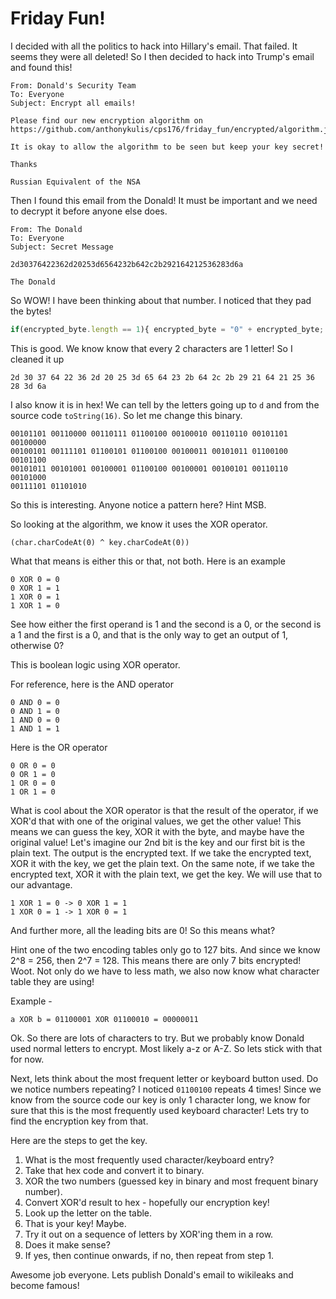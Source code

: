 # Friday Fun!

I decided with all the politics to hack into Hillary's email. That failed. It seems they were all deleted! So I then decided to hack into Trump's email and found this!

```
From: Donald's Security Team
To: Everyone
Subject: Encrypt all emails!

Please find our new encryption algorithm on https://github.com/anthonykulis/cps176/friday_fun/encrypted/algorithm.js.

It is okay to allow the algorithm to be seen but keep your key secret!

Thanks

Russian Equivalent of the NSA
```


Then I found this email from the Donald! It must be important and we need to decrypt it before anyone else does.

```
From: The Donald
To: Everyone
Subject: Secret Message

2d30376422362d20253d6564232b642c2b292164212536283d6a

The Donald
```

So WOW! I have been thinking about that number. I noticed that they pad the bytes!

```javascript
if(encrypted_byte.length == 1){ encrypted_byte = "0" + encrypted_byte; }
```

This is good. We know know that every 2 characters are 1 letter! So I cleaned it up

```
2d 30 37 64 22 36 2d 20 25 3d 65 64 23 2b 64 2c 2b 29 21 64 21 25 36 28 3d 6a
```

I also know it is in hex! We can tell by the letters going up to `d` and from the source code `toString(16)`. So let me change this binary.

```
00101101 00110000 00110111 01100100 00100010 00110110 00101101 00100000
00100101 00111101 01100101 01100100 00100011 00101011 01100100 00101100
00101011 00101001 00100001 01100100 00100001 00100101 00110110 00101000
00111101 01101010
```

So this is interesting. Anyone notice a pattern here? Hint MSB.

So looking at the algorithm, we know it uses the XOR operator.
```
(char.charCodeAt(0) ^ key.charCodeAt(0))
```

What that means is either this or that, not both. Here is an example

```
0 XOR 0 = 0
0 XOR 1 = 1
1 XOR 0 = 1
1 XOR 1 = 0
```
See how either the first operand is 1 and the second is a 0, or the second is a 1 and the first is a 0, and that is the only way to get an output of 1, otherwise 0?

This is boolean logic using XOR operator.

For reference, here is the AND operator
```
0 AND 0 = 0
0 AND 1 = 0
1 AND 0 = 0
1 AND 1 = 1
```

Here is the OR operator
```
0 OR 0 = 0
0 OR 1 = 0
1 OR 0 = 0
1 OR 1 = 0
```

What is cool about the XOR operator is that the result of the operator, if we XOR'd that with one of the original values, we get the other value! This means we can guess the key, XOR it with the byte, and maybe have the original value! Let's imagine our 2nd bit is the key and our first bit is the plain text. The output is the encrypted text. If we take the encrypted text, XOR it with the key, we get the plain text. On the same note, if we take the encrypted text, XOR it with the plain text, we get the key. We will use that to our advantage.

```
1 XOR 1 = 0 -> 0 XOR 1 = 1
1 XOR 0 = 1 -> 1 XOR 0 = 1
```

And further more, all the leading bits are 0! So this means what?

Hint one of the two encoding tables only go to 127 bits. And since we know 2^8 = 256, then 2^7 = 128. This means there are only 7 bits encrypted! Woot. Not only do we have to less math, we also now know what character table they are using!

Example -

```
a XOR b = 01100001 XOR 01100010 = 00000011
```

Ok. So there are lots of characters to try. But we probably know Donald used normal letters to encrypt. Most likely a-z or A-Z. So lets stick with that for now.

Next, lets think about the most frequent letter or keyboard button used. Do we notice numbers repeating? I noticed `01100100` repeats 4 times! Since we know from the source code our key is only 1 character long, we know for sure that this is the most frequently used keyboard character! Lets try to find the encryption key from that.

Here are the steps to get the key.

1. What is the most frequently used character/keyboard entry?
2. Take that hex code and convert it to binary.
3. XOR the two numbers (guessed key in binary and most frequent binary number).
5. Convert XOR'd result to hex - hopefully our encryption key!
6. Look up the letter on the table.
7. That is your key! Maybe.
8. Try it out on a sequence of letters by XOR'ing them in a row.
9. Does it make sense?
10. If yes, then continue onwards, if no, then repeat from step 1.

Awesome job everyone. Lets publish Donald's email to wikileaks and become famous!
